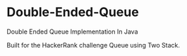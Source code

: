 # Double-Ended-Queue
Double Ended Queue Implementation In Java

Built for the HackerRank challenge Queue using Two Stack.
